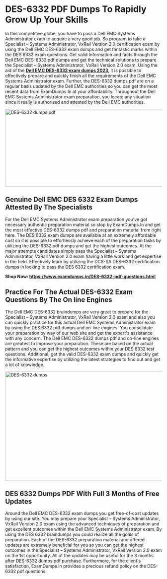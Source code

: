 <h1><strong>DES-6332 PDF Dumps To Rapidly Grow Up Your Skills</strong></h1>
<p>In this competitive globe, you have to pass a Dell EMC Systems Administrator exam to acquire a very good job. So program to take a Specialist – Systems Administrator, VxRail Version 2.0 certification exam by using the Dell EMC DES-6332 exam dumps and get fantastic marks within the DES 6332 exam questions. Get valid Information and facts through the Dell EMC DES-6332 pdf dumps and get the technical solutions to prepare the Specialist – Systems Administrator, VxRail Version 2.0 exam. Using the aid of the <strong><a href="https://www.examdumps.in/DES-6332-pdf-questions.html">Dell EMC DES-6332 exam dumps 2023</a></strong>, it is possible to effectively prepare and quickly finish all the requirements of the Dell EMC Systems Administrator exam. Further, the DES-6332 dumps pdf are on a regular basis updated by the Dell EMC authorities so you can get the most recent data from ExamDumps.In at your affordability. Throughout the Dell EMC Systems Administrator exam preparation, you locate any situation since it really is authorized and attested by the Dell EMC authorities.</p>
<p><img src="https://i.ibb.co/zxJwW90/Copy-of-Online-Classes-Twitter-header-post-Made-with-Poster-My-Wall-1.png" alt="DES-6332 dumps pdf" width="750" height="250" /></p>
<h2><strong>Genuine Dell EMC DES 6332 Exam Dumps Attested By The Specialists</strong></h2>
<p>For the Dell EMC Systems Administrator exam preparation you've got necessary authentic preparation material so stop by ExamDumps.In and get the most effective DES-6332 dumps pdf and preparation material from right here. The DES 6332 exam dumps are available at an extremely affordable cost so it is possible to effortlessly achieve each of the preparation tasks by utilizing the DES-6332 pdf dumps and get the highest outcomes. At the major attempts candidates simply pass the Specialist – Systems Administrator, VxRail Version 2.0 exam having a little work and get expertise in the field. Effectively learn by utilizing the DCS-SA DES-6332 certification dumps in looking to pass the DES 6332 certification exam.</p>
<p><strong>Shop Now:&nbsp;<a href="https://www.examdumps.in/DES-6332-pdf-questions.html">https://www.examdumps.in/DES-6332-pdf-questions.html</a></strong></p>
<h2><strong>Practice For The Actual DES-6332 Exam Questions By The On line Engines</strong></h2>
<p>The Dell EMC DES-6332 braindumps are very great to prepare for the Specialist – Systems Administrator, VxRail Version 2.0 exam and also you can quickly practice for this actual Dell EMC Systems Administrator exam by using the DES 6332 pdf dumps and on-line engines. You consolidate your preparation by way of our web site and get the expert's assistance with any concern. The Dell EMC DES-6332 dumps pdf and on-line engines are greatest to improve your preparation. These are based on the actual pattern and you can get the highest outcomes within your DES 6332 test questions. Additional, get the valid DES-6332 exam dumps and quickly get the informative expertise by utilizing the latest strategies to find out and get a lot of knowledge.</p>
<p><a href="https://www.examdumps.in/DES-6332-pdf-questions.html"><img src="https://i.ibb.co/QkNtdwY/Copy-of-Zoom-Online-Classes-Facebook-Share-Po-Made-with-Poster-My-Wall-1.jpg" alt="DES-6332 dumps" width="670" height="352" /></a></p>
<h2><strong>DES 6332 Dumps PDF With Full 3 Months of Free Updates</strong></h2>
<p>Around the Dell EMC DES-6332 exam dumps you get free-of-cost updates by using our site. You may prepare your Specialist – Systems Administrator, VxRail Version 2.0 exam using the advanced techniques of preparation and get excellent outcomes within the Dell EMC Systems Administrator exam. By using the DES 6332 braindumps you could realize all the goals of preparation. Each of the DES-6332 preparation material and offered updates are extremely beneficial for you so you can get the highest outcomes in the Specialist – Systems Administrator, VxRail Version 2.0 exam on the 1st opportunity. All of the updates may be useful for the 3 months after DES-6332 dumps pdf purchase. Furthermore, for the client's satisfaction, ExamDumps.In provides a precious refund policy on the DES-6332 pdf questions.</p>
